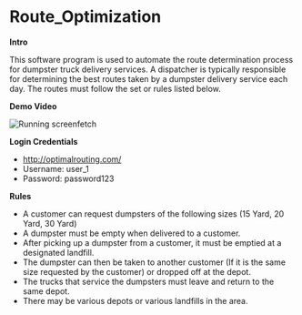 # Route_Optimization

**Intro**

This software program is used to automate the route determination process for dumpster truck delivery services. 
A dispatcher is typically responsible for determining the best routes taken by a dumpster delivery service each day. The routes must follow 
the set or rules listed below. 


**Demo Video**

<img src="Quick_Overview.gif" alt="Running screenfetch">


**Login Credentials**
* http://optimalrouting.com/
* Username: user_1
* Password: password123

**Rules**

* A customer can request dumpsters of the following sizes (15 Yard, 20 Yard, 30 Yard) 
* A dumpster must be empty when delivered to a customer. 
* After picking up a dumpster from a customer, it must be emptied at a designated landfill.
* The dumpster can then be taken to another customer (If it is the same size requested by the customer) 
or dropped off at the depot. 
* The trucks that service the dumpsters must leave and return to the same depot.
* There may be various depots or various landfills in the area.








